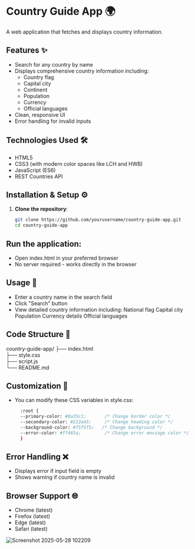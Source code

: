 # Country Guide App 🌍

A web application that fetches and displays country information.

## Features ✨
- Search for any country by name
- Displays comprehensive country information including:
  - Country flag
  - Capital city
  - Continent
  - Population
  - Currency
  - Official languages
- Clean, responsive UI
- Error handling for invalid inputs

## Technologies Used 🛠️
- HTML5
- CSS3 (with modern color spaces like LCH and HWB)
- JavaScript (ES6)
- REST Countries API

## Installation & Setup ⚙️

1. **Clone the repository**:
   ```bash
   git clone https://github.com/yourusername/country-guide-app.git
   cd country-guide-app
   ```
## Run the application:
- Open index.html in your preferred browser
- No server required - works directly in the browser

## Usage 🚀
- Enter a country name in the search field
- Click "Search" button
- View detailed country information including:
National flag
Capital city
Population
Currency details
Official languages

## Code Structure 📂

country-guide-app/
├── index.html          
├── style.css          
├── script.js         
└── README.md          

## Customization 🎨

- You can modify these CSS variables in style.css:
  ```bash
    :root {
    --primary-color: #0a35c1;       /* Change border color */
    --secondary-color: #222a43;     /* Change heading color */
    --background-color: #f5f5f5;   /* Change background */
    --error-color: #ff465a;         /* Change error message color */
    }

## Error Handling ❌
- Displays error if input field is empty
- Shows warning if country name is invalid

## Browser Support 🌐
- Chrome (latest)
- Firefox (latest)
- Edge (latest)
- Safari (latest)

  
![Screenshot 2025-05-28 102209](https://github.com/user-attachments/assets/eefc4c75-59e6-4da8-a06c-d74d8dc5c421)
